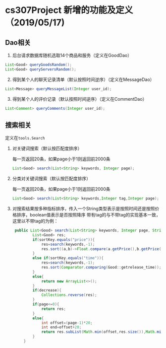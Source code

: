 # cs307Project 新增的功能及定义（2019/05/17)

## Dao相关

1. 后台请求数据库随机选取14个商品和服务（定义在GoodDao）

```java
List<Good> queryGoodsRandom();
List<Good> queryServersRandom();
```

2. 得到某个人的聊天记录清单（默认按照时间逆序）（定义在MessageDao）

```java
List<Message> queryMessageList(Integer user_id);
```

3. 得到某个人的评价记录（默认按照时间逆序）（定义在CommentDao）

```java
List<Comment> queryComments(Integer user_id);
```

## 搜索相关

定义在`tools.Search`

1. 对关键词搜索（默认按匹配度排序）

   每一页返回20条，如果page小于1则返回前2000条

   ```java
   List<Good> search(List<String> keywords, Integer page);
   ```

2. 分类对关键词搜索（默认按匹配度排序）

   每一页返回20条，如果page小于1则返回前2000条

   ```java
   List<Good> search(List<String> keywords,Integer tag,Integer page);
   ```

3. 对搜索结果按多种指标排序，传入一个String类型表示是按照时间还是按照价格排序，boolean值表示是否按照降序
   带有tag的与不带tag的实现基本一致，这里以不带tag的为例：
   ```java
    public List<Good> search(List<String> keywords, Integer page, String sortKey,boolean decrease){
            List<Good> res;
            if(sortKey.equals("price")){
                res=search(keywords,-1);
                res.sort((a,b)->Float.compare(a.getPrice(),b.getPrice()));
            }
            else if(sortKey.equals("time")){
                res=search(keywords,-1);
                res.sort(Comparator.comparing(Good::getrelease_time));
            }
            else{
                return new ArrayList<>();
            }
            if(decrease){
                Collections.reverse(res);
            }
            if(page<=0){
                return res;
            }
            else{
                int offset=(page-1)*20;
                int end=offset+20;
                return res.subList(Math.min(offset,res.size()),Math.min(end,res.size()));
            }
        }
   ```
   

